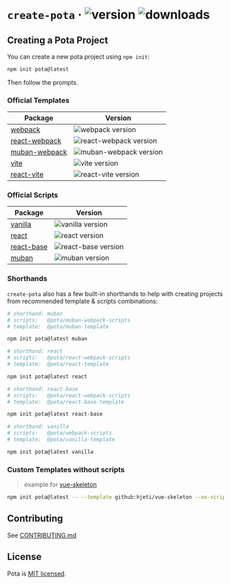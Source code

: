 # `create-pota` · ![version](https://img.shields.io/npm/v/create-pota.svg?label=%20) ![downloads](https://badgen.now.sh/npm/dm/create-pota)

## Creating a Pota Project

You can create a new pota project using `npm init`:

```bash
npm init pota@latest
```

Then follow the prompts.

### Official Templates

| Package                                                        | Version                                                                                          |
| -------------------------------------------------------------- | ------------------------------------------------------------------------------------------------ |
| [webpack](npmjs.com/package/@pota/webpack-scripts)             | ![webpack version](https://img.shields.io/npm/v/@pota/webpack-scripts.svg?label=%20)             |
| [react-webpack](npmjs.com/package/@pota/react-webpack-scripts) | ![react-webpack version](https://img.shields.io/npm/v/@pota/react-webpack-scripts.svg?label=%20) |
| [muban-webpack](npmjs.com/package/@pota/muban-webpack-scripts) | ![muban-webpack version](https://img.shields.io/npm/v/@pota/muban-webpack-scripts.svg?label=%20) |
| [vite](npmjs.com/package/@pota/vite-scripts)                   | ![vite version](https://img.shields.io/npm/v/@pota/vite-scripts.svg?label=%20)                   |
| [react-vite](npmjs.com/package/@pota/react-vite-scripts)       | ![react-vite version](https://img.shields.io/npm/v/@pota/react-vite-scripts.svg?label=%20)       |

### Official Scripts

| Package                                                   | Version                                                                                     |
| --------------------------------------------------------- | ------------------------------------------------------------------------------------------- |
| [vanilla](npmjs.com/package/@pota/vanilla-template)       | ![vanilla version](https://img.shields.io/npm/v/@pota/vanilla-template.svg?label=%20)       |
| [react](npmjs.com/package/@pota/react-template)           | ![react version](https://img.shields.io/npm/v/@pota/react-template.svg?label=%20)           |
| [react-base](npmjs.com/package/@pota/react-base-template) | ![react-base version](https://img.shields.io/npm/v/@pota/react-base-template.svg?label=%20) |
| [muban](npmjs.com/package/@pota/muban-template)           | ![muban version](https://img.shields.io/npm/v/@pota/muban-template.svg?label=%20)           |

### Shorthands

`create-pota` also has a few built-in shorthands to help with creating projects from recommended
template & scripts combinations:

```bash
# shorthand: muban
# scripts:   @pota/muban-webpack-scripts
# template:  @pota/muban-template

npm init pota@latest muban

# shorthand: react
# scripts:   @pota/react-webpack-scripts
# template:  @pota/react-template

npm init pota@latest react

# shorthand: react-base
# scripts:   @pota/react-webpack-scripts
# template:  @pota/react-base-template

npm init pota@latest react-base

# shorthand: vanilla
# scripts:   @pota/webpack-scripts
# template:  @pota/vanilla-template

npm init pota@latest vanilla
```

### Custom Templates without scripts

> example for [vue-skeleton](https://github.com/hjeti/vue-skeleton)

```bash
npm init pota@latest -- --template github:hjeti/vue-skeleton --no-scripts
```

## Contributing

See [CONTRIBUTING.md](../../CONTRIBUTING.md)

## License

Pota is [MIT licensed](../../LICENSE).
